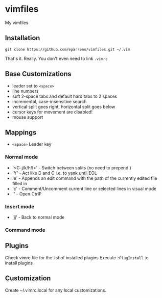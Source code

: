 # vimfiles

My vimfiles

## Installation

```
git clone https://github.com/eparreno/vimfiles.git ~/.vim
```

That's it. Really. You don't even need to link `.vimrc`

## Base Customizations

- leader set to `<space>`
- line numbers
- soft 2-space tabs and default hard tabs to 2 spaces
- incremental, case-insensitive search
- vertical split goes right, horizontal split goes below
- cursor keys for movement are disabled!
- mouse support

## Mappings

- `<space>` Leader key

### Normal mode

- '<C-j/k/h/l\>' - Switch between splits (no need to prepend <C-w>)
- 'Y'     - Act like D and C i.e. to yank until EOL
- '<leader>e'    - Appends an edit command with the path of the currently edited file filled in
- '<leader>c'    - Comment/Uncomment current line or selected lines in visual mode
- '<C-p>' - Open CtrlP

### Insert mode

- 'jj' - Back to normal mode

### Command mode

## Plugins

Check vimrc file for the list of installed plugins
Execute `:PlugInstall` to install plugins

## Customization

Create ~/.vimrc.local for any local customizations.
